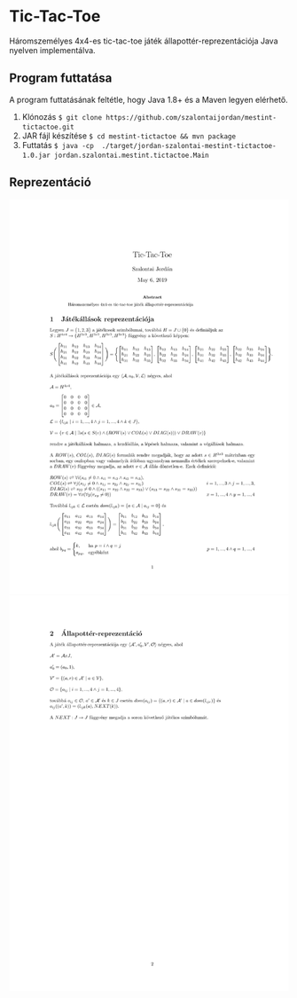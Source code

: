 # Tic-Tac-Toe

Háromszemélyes 4x4-es tic-tac-toe játék állapottér-reprezentációja Java nyelven implementálva.

## Program futtatása

A program futtatásának feltétle, hogy Java 1.8+ és a Maven legyen elérhető.

1. Klónozás
``$ git clone https://github.com/szalontaijordan/mestint-tictactoe.git``
2. JAR fájl készítése
``$ cd mestint-tictactoe && mvn package``
3. Futtatás
``$ java -cp  ./target/jordan-szalontai-mestint-tictactoe-1.0.jar jordan.szalontai.mestint.tictactoe.Main``

## Reprezentáció 
![](./representation/1.png)
![](./representation/2.png)
